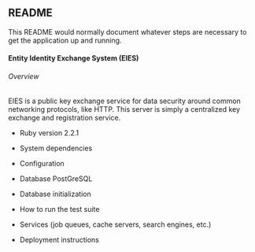 ## README

This README would normally document whatever steps are necessary to get the
application up and running.

#### Entity Identity Exchange System (EIES)

###### Overview

EIES is a public key exchange service for data security around common
networking protocols, like HTTP. This server is simply a centralized key
exchange and registration service.

* Ruby version
2.2.1

* System dependencies

* Configuration

* Database
PostGreSQL

* Database initialization

* How to run the test suite

* Services (job queues, cache servers, search engines, etc.)

* Deployment instructions
